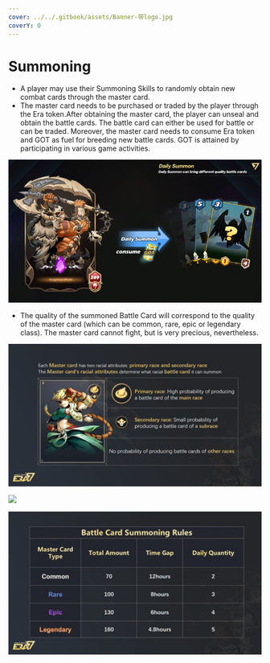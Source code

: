 ```yaml
---
cover: ../../.gitbook/assets/Banner-带logo.jpg
coverY: 0
---
```


# Summoning

* A player may use their Summoning Skills to randomly obtain new combat cards through the master card.&#x20;
* The master card needs to be purchased or traded by the player through the Era token.After obtaining the master card, the player can unseal and obtain the battle cards. The battle card can either be used for battle or can be traded. Moreover, the master card needs to consume Era token and GOT as fuel for breeding new battle cards. GOT is attained by participating in various game activities.

![](<../../.gitbook/assets/image (16).png>)

* The quality of the summoned Battle Card will correspond to the quality of the master card (which can be common, rare, epic or legendary class). The master card cannot fight, but is very precious, nevertheless.

![](../../.gitbook/assets/race-en.jpg)

![](../../.gitbook/assets/origin\_img\_v2\_79487f88-d522-4303-aa7e-332c3520adeg.jpg)

![](../../.gitbook/assets/召唤en.jpg)
